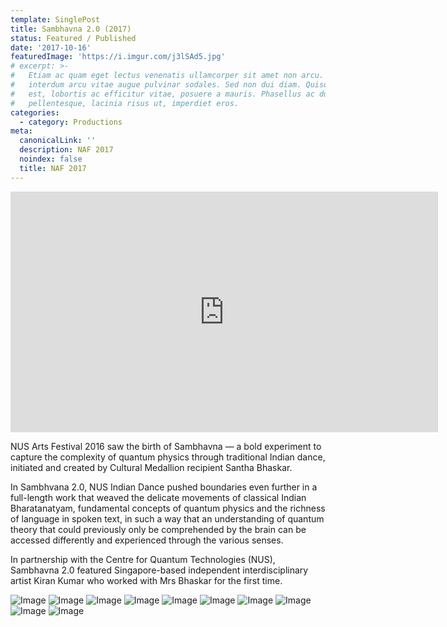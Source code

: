 ```yaml
---
template: SinglePost
title: Sambhavna 2.0 (2017)
status: Featured / Published
date: '2017-10-16'
featuredImage: 'https://i.imgur.com/j3lSAd5.jpg'
# excerpt: >-
#   Etiam ac quam eget lectus venenatis ullamcorper sit amet non arcu. Nullam
#   interdum arcu vitae augue pulvinar sodales. Sed non dui diam. Quisque lectus
#   est, lobortis ac efficitur vitae, posuere a mauris. Phasellus ac dui
#   pellentesque, lacinia risus ut, imperdiet eros.
categories:
  - category: Productions
meta:
  canonicalLink: ''
  description: NAF 2017
  noindex: false
  title: NAF 2017
---
```

<iframe width="684" height="385" src="https://www.youtube.com/embed/cJqmFekoCbo" title="YouTube video player" frameborder="0" allow="accelerometer; autoplay; clipboard-write; encrypted-media; gyroscope; picture-in-picture" allowfullscreen></iframe>

NUS Arts Festival 2016 saw the birth of Sambhavna — a bold experiment to capture the complexity of quantum physics through traditional Indian dance, initiated and created by Cultural Medallion recipient Santha Bhaskar.

In Sambhvana 2.0, NUS Indian Dance pushed boundaries even further in a full-length work that weaved the delicate movements of classical Indian Bharatanatyam, fundamental concepts of quantum physics and the richness of language in spoken text, in such a way that an understanding of quantum theory that could previously only be comprehended by the brain can be accessed differently and experienced through the various senses.

In partnership with the Centre for Quantum Technologies (NUS), Sambhavna 2.0 featured Singapore-based independent interdisciplinary artist Kiran Kumar who worked with Mrs Bhaskar for the first time.

![Image](https://i.imgur.com/j3lSAd5.jpg)
![Image](https://i.imgur.com/VOG8lPy.jpg)
![Image](https://i.imgur.com/42KiTvr.jpg)
![Image](https://i.imgur.com/NM6KbHC.jpg)
![Image](https://i.imgur.com/9voougP.jpg)
![Image](https://i.imgur.com/8NheP6T.jpg)
![Image](https://i.imgur.com/uzs6M00.jpg)
![Image](https://i.imgur.com/K4O29uF.jpg)
![Image](https://i.imgur.com/6P5FENp.jpg)
![Image](https://i.imgur.com/27BOKzc.jpg)